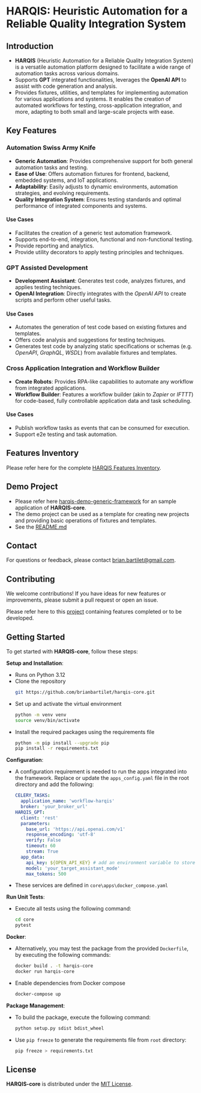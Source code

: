 # HARQIS: Heuristic Automation for a Reliable Quality Integration System

## Introduction

- **HARQIS** (Heuristic Automation for a Reliable Quality Integration System) is a versatile automation platform designed to facilitate a wide range of automation tasks across various domains.
- Supports **GPT** integrated functionalities, leverages the **OpenAI API** to assist with code generation and analysis.
- Provides fixtures, utilities, and templates for implementing automation for various applications and systems. It enables the creation of automated workflows for testing, cross-application integration, and more, adapting to both small and large-scale projects with ease.

## Key Features

### Automation Swiss Army Knife

- **Generic Automation**: Provides comprehensive support for both general automation tasks and testing.
- **Ease of Use**: Offers automation fixtures for frontend, backend, embedded systems, and IoT applications.
- **Adaptability**: Easily adjusts to dynamic environments, automation strategies, and evolving requirements.
- **Quality Integration System**: Ensures testing standards and optimal performance of integrated components and systems.

#### Use Cases
- Facilitates the creation of a generic test automation framework.
- Supports end-to-end, integration, functional and non-functional testing.
- Provide reporting and analytics.
- Provide utility decorators to apply testing principles and techniques.

### GPT Assisted Development
- **Development Assistant**: Generates test code, analyzes fixtures, and applies testing techniques.
- **OpenAI Integration**: Directly integrates with the *OpenAI API* to create scripts and perform other useful tasks.

#### Use Cases
- Automates the generation of test code based on existing fixtures and templates.
- Offers code analysis and suggestions for testing techniques.
- Generates test code by analyzing static specifications or schemas (e.g. *OpenAPI*, *GraphQL*, *WSDL*) from available fixtures and templates.

### Cross Application Integration and Workflow Builder
- **Create Robots**: Provides RPA-like capabilities to automate any workflow from integrated applications.
- **Workflow Builder**: Features a workflow builder (akin to *Zapier* or *IFTTT*) for code-based, fully controllable application data and task scheduling.

#### Use Cases
- Publish workflow tasks as events that can be consumed for execution.
- Support e2e testing and task automation.

## Features Inventory
Please refer here for the complete [HARQIS Features Inventory](docs/INDEX.md).

## Demo Project
- Please refer here [harqis-demo-generic-framework](https://github.com/brianbartilet/harqis-demo-generic-framework) for an sample application of **HARQIS-core**.
- The demo project can be used as a template for creating new projects and providing basic operations of fixtures and templates.
- See the [README.md](https://github.com/brianbartilet/harqis-demo-generic-framework/blob/main/README.md)

## Contact
For questions or feedback, please contact [brian.bartilet@gmail.com](mailto:brian.bartilet@gmail.com).


## Contributing

We welcome contributions! If you have ideas for new features or improvements, please submit a pull request or open an issue.

Please refer here to this [project](https://github.com/users/brianbartilet/projects/1) containing features completed or to be developed.
## Getting Started

To get started with **HARQIS-core**, follow these steps:

**Setup and Installation**:
   - Runs on Python 3.12
   - Clone the repository
      ```sh
      git https://github.com/brianbartilet/harqis-core.git
      ```
   - Set up and activate the virtual environment
      ```sh
      python -m venv venv
      source venv/bin/activate
      ```
   - Install the required packages using the requirements file
      ```sh
      python -m pip install --upgrade pip
      pip install -r requirements.txt
      ```

**Configuration**:
   - A configuration requirement is needed to run the apps integrated into the framework. Replace or update the `apps_config.yaml` file in the root directory and add the following:
      ```yaml
      CELERY_TASKS:
        application_name: 'workflow-harqis'
        broker: 'your_broker_url'
      HARQIS_GPT:
        client: 'rest'
        parameters:
          base_url: 'https://api.openai.com/v1'
          response_encoding: 'utf-8'
          verify: False
          timeout: 60
          stream: True
        app_data:
          api_key: ${OPEN_API_KEY} # add an environment variable to store the API key
          model: 'your_target_assistant_mode'
          max_tokens: 500
      ```
   - These services are defined in `core\apps\docker_compose.yaml`

**Run Unit Tests**:
- Execute all tests using the following command:
   ```sh
   cd core
   pytest
   ```

**Docker**:
- Alternatively, you may test the package from the provided `Dockerfile`, by executing the following commands:
   ```sh
   docker build . -t harqis-core
   docker run harqis-core
   ```
- Enable dependencies from Docker compose
  ```sh
  docker-compose up
  ```

**Package Management**:
- To build the package, execute the following command:
   ```sh
   python setup.py sdist bdist_wheel
   ```
 - Use `pip freeze` to generate the requirements file from `root` directory:
   ```sh
   pip freeze > requirements.txt
   ```


## License

**HARQIS-core** is distributed under the [MIT License](LICENSE).


